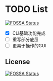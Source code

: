 # TODO List
[![FOSSA Status](https://app.fossa.com/api/projects/git%2Bgithub.com%2Fheartalborada-del%2FBili-Downloader-Reloaded.svg?type=shield)](https://app.fossa.com/projects/git%2Bgithub.com%2Fheartalborada-del%2FBili-Downloader-Reloaded?ref=badge_shield)

- [x] CLI基础功能完成
- [ ] 重写部分底层
- [ ] 更易于操作的GUI

## License
[![FOSSA Status](https://app.fossa.com/api/projects/git%2Bgithub.com%2Fheartalborada-del%2FBili-Downloader-Reloaded.svg?type=large)](https://app.fossa.com/projects/git%2Bgithub.com%2Fheartalborada-del%2FBili-Downloader-Reloaded?ref=badge_large)